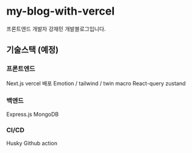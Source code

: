 # my-blog-with-vercel

프론트엔드 개발자 강재민 개발블로그입니다.


## 기술스택 (예정)
### 프론트엔드
Next.js
vercel 배포
Emotion / tailwind / twin macro
React-query
zustand


### 백엔드
Express.js
MongoDB

### CI/CD
Husky
Github action
